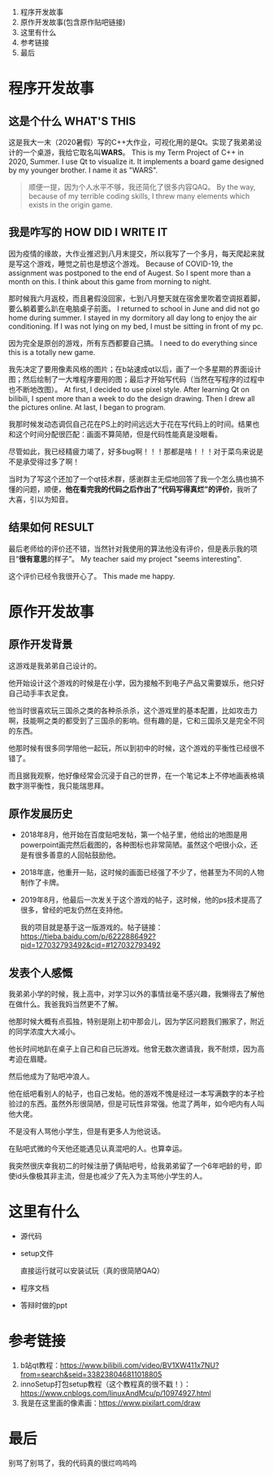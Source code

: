 1. 程序开发故事
2. 原作开发故事(包含原作贴吧链接)
3. 这里有什么
4. 参考链接
5. 最后


# 程序开发故事

## 这是个什么 WHAT'S THIS

这是我大一末（2020暑假）写的C++大作业，可视化用的是Qt。实现了我弟弟设计的一个桌游，我给它取名叫**WARS**。
This is my Term Project of C++ in 2020, Summer. I use Qt to visualize it. It implements a board game designed by my younger brother. I name it as "WARS".

> 顺便一提，因为个人水平不够，我还简化了很多内容QAQ。
> By the way, because of my terrible coding skills, I threw many elements which exists in the origin game.

## 我是咋写的 HOW DID I WRITE IT

因为疫情的缘故，大作业推迟到八月末提交，所以我写了一个多月，每天爬起来就是写这个游戏，睡觉之前也是想这个游戏。
Because of COVID-19, the assignment was postponed to the end of Augest. So I spent more than a month on this. I think about this game from morning to night.

那时候我六月返校，而且暑假没回家，七到八月整天就在宿舍里吹着空调抠着脚，要么躺着要么趴在电脑桌子前面。
I returned to school in June and did not go home during summer. I stayed in my dormitory all day long to enjoy the air conditioning. If I was not lying on my bed, I must be sitting in front of my pc.

因为完全是原创的游戏，所有东西都要自己搞。
I need to do everything since this is a totally new game.

我先决定了要用像素风格的图片；在b站速成qt以后，画了一个多星期的界面设计图；然后绘制了一大堆程序要用的图；最后才开始写代码（当然在写程序的过程中也不断地改图）。
At first, I decided to use pixel style. After learning Qt on bilibili, I spent more than a week to do the design drawing. Then I drew all the pictures online. At last, I began to program.

我那时候发动态调侃自己花在PS上的时间远远大于花在写代码上的时间。结果也和这个时间分配很匹配：画面不算简陋，但是代码性能真是没眼看。

尽管如此，我已经精疲力竭了，好多bug啊！！！那都是啥！！！对于菜鸟来说是不是承受得过多了啊！

当时为了写这个还加了一个qt技术群，感谢群主无偿地回答了我一个怎么搞也搞不懂的问题，顺便，**他在看完我的代码之后作出了“代码写得真烂”的评价**，我听了大喜，引以为知音。

## 结果如何 RESULT

最后老师给的评价还不错，当然针对我使用的算法他没有评价，但是表示我的项目“**很有意思**的样子”。
My teacher said my project "seems interesting".

这个评价已经令我很开心了。
This made me happy.

# 原作开发故事

## 原作开发背景

这游戏是我弟弟自己设计的。

他开始设计这个游戏的时候是在小学，因为接触不到电子产品又需要娱乐，他只好自己动手丰衣足食。

他当时很喜欢玩三国杀之类的各种杀杀杀，这个游戏里的基本配置，比如攻击力啊，技能啊之类的都受到了三国杀的影响。但有趣的是，它和三国杀又是完全不同的东西。

他那时候有很多同学陪他一起玩，所以到初中的时候，这个游戏的平衡性已经很不错了。

而且据我观察，他好像经常会沉浸于自己的世界，在一个笔记本上不停地画表格填数字测平衡性，我只能瑞思拜。

## 原作发展历史

- 2018年8月，他开始在百度贴吧发帖，第一个帖子里，他给出的地图是用powerpoint画完然后截图的，各种图标也非常简陋。虽然这个吧很小众，还是有很多善意的人回帖鼓励他。

- 2018年底，他重开一贴，这时候的画面已经强了不少了，他甚至为不同的人物制作了卡牌。

- 2019年8月，他最后一次发关于这个游戏的帖子，这时候，他的ps技术提高了很多，曾经的吧友仍然在支持他。

  我的项目就是基于这一版游戏的。帖子链接：https://tieba.baidu.com/p/6222886492?pid=127032793492&cid=#127032793492

## 发表个人感慨

我弟弟小学的时候，我上高中，对学习以外的事情丝毫不感兴趣，我懒得去了解他在做什么。我爸我妈当然更不了解。

他那时候大概有点孤独，特别是刚上初中那会儿，因为学区问题我们搬家了，附近的同学浓度大大减小。

他长时间地趴在桌子上自己和自己玩游戏。他曾无数次邀请我，我不耐烦，因为高考迫在眉睫。

然后他成为了贴吧冲浪人。

他在纸吧看别人的帖子，也自己发帖。他的游戏不愧是经过一本写满数字的本子检验过的东西。虽然外形很简陋，但是可玩性非常强。他混了两年，如今吧内有人叫他大佬。

不是没有人骂他小学生，但是有更多人为他说话。

在贴吧式微的今天他还能遇见认真混吧的人。也算幸运。

我突然很庆幸我初二的时候注册了俩贴吧号，给我弟弟留了一个6年吧龄的号，即使id头像极其非主流，但是也减少了先入为主骂他小学生的人。

# 这里有什么

- 源代码

- setup文件

  直接运行就可以安装试玩（真的很简陋QAQ）

- 程序文档
- 答辩时做的ppt


# 参考链接
1. b站qt教程：https://www.bilibili.com/video/BV1XW411x7NU?from=search&seid=338238046811018805
2. innoSetup打包setup教程（这个教程真的很不戳！）：https://www.cnblogs.com/linuxAndMcu/p/10974927.html
3. 我是在这里画的像素画：https://www.pixilart.com/draw


# 最后
别骂了别骂了，我的代码真的很烂呜呜呜
